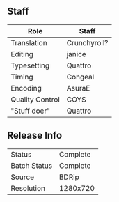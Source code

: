 ## Staff

| Role              | Staff                               |
|-------------------|-------------------------------------|
| Translation       | Crunchyroll?                        |
| Editing           | janice                              |
| Typesetting       | Quattro                             |
| Timing            | Congeal                             |
| Encoding          | AsuraE                              |
| Quality Control   | COYS                                |
| "Stuff doer"      | Quattro                             |

## Release Info

|              |           |
|--------------|-----------|
| Status       | Complete  |
| Batch Status | Complete  |
| Source       | BDRip     |
| Resolution   | 1280x720  |
